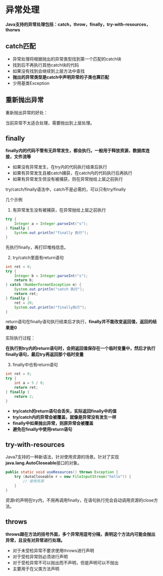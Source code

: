 # 异常处理

**Java支持的异常处理包括：catch，throw，finally，try-with-resources，thorws**

## catch匹配

- 异常处理将根据抛出的异常类型找到第一个匹配的catch块
- 找到后不再执行其他catch块的代码
- 如果没有找到会继续到上层方法中查找
- **抛出的异常类型是catch中声明异常的子类也算匹配**
- 少用基类Exception

## 重新抛出异常

重新抛出异常的好处：

当前异常不太适合处理，需要抛出到上层处理。

## finally

**finally内的代码不管有无异常发生，都会执行。一般用于释放资源，数据库连接，文件流等**

- 如果没有异常发生，在try内的代码执行结束后执行
- 如果有异常发生且被catch捕获，在catch内的代码执行后再执行
- 如果有异常发生但没有被捕获，则在异常抛给上层之前执行

try/catch/finally语法中，catch不是必需的，可以只有try/finally

几个示例

1. 有异常发生没有被捕获，在异常抛给上层之前执行

```java
try {
    Integer a = Integer.parseInt("s");
} finally {
    System.out.println("finally 执行");
}
```

先执行finally，再打印堆栈信息。

2. try/catch里面有return语句

```java
int ret = 0;
try {
    Integer b = Integer.parseInt("s");
    return b;
} catch (NumberFormatException e) {
    System.out.println("catch 执行");
    return ret;
} finally {
    ret = 20;
    System.out.println("finally执行");
}
```

return语句在finally语句执行结束后才执行，**finally并不能改变返回值，返回的结果是0**

实际执行过程：

**在执行到try内的return语句时，会把返回值保存在一个临时变量中，然后才执行finally语句，最后try再返回那个临时变量**

3. finally中也有return语句

```java
int ret = 0;
try {
    int a = 5 / 0;
    return ret;
} finally {
    return 2;
}
```

- **try/catch的return语句会丢失，实际返回finally中的值**
- **try/catch内的异常会被覆盖，就像是异常没有发生一样**
- **finally中如果抛出异常，则原异常会被覆盖**
- **避免在finally中使用return语句**

## try-with-resources

Java7支持的一种新语法，针对使用资源的场景。针对了实现**java.lang.AutoCloseable**接口的对象。

```java
public static void useResources() throws Exception {
    try (AutoCloseable r = new FileInputStream("hello")) {
        // 使用资源
    }
}
```

资源r的声明在try内，不用再调用finally，在语句执行完会自动调用资源的close方法。

## throws

**throws跟在方法的括号外面，多个异常用逗号分隔，表明这个方法内可能会抛出异常，且没有对异常进行处理。**

- 对于未受检异常不要求使用throws进行声明
- 对于受检异常则必须进行声明
- 对于受检异常不可以抛出而不声明，但是声明可以不抛出
- 主要用于在父类方法声明

